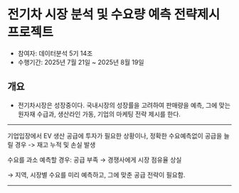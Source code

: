 # 전기차 시장 분석 및 수요량 예측 전략제시 프로젝트
- 참여자: 데이터분석 5기 14조
- 수행기간: 2025년 7월 21일 ~ 2025년 8월 19일

## 개요
- 전기차시장은 성장중이다. 국내시장의 성장률을 고려하여 판매량을 예측, 그에 맞는 원자재 수급과, 생산라인 가동, 기업의 마케팅 전략 제시를 한다.

---

기업입장에서 EV 생산 공급에 투자가 필요한 상황이나,
정확한 수요예측없이 공급을 늘릴 경우 -> 재고 누적 및 손실 발생

수요를 과소 예측할 경우: 공급 부족 → 경쟁사에게 시장 점유율 상실 

→ 지역, 시장별 수요를 미리 예측하고, 그에 맞춘 공급 전략이 필요함.

---


